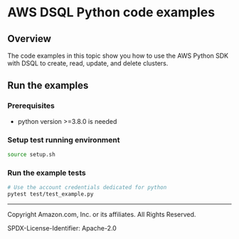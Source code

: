# AWS DSQL Python code examples

## Overview

The code examples in this topic show you how to use the AWS Python SDK with DSQL to create, read, update, and delete clusters.

## Run the examples

### Prerequisites

- python version >=3.8.0 is needed

### Setup test running environment

```sh
source setup.sh
```

### Run the example tests

```sh
# Use the account credentials dedicated for python
pytest test/test_example.py
```

---

Copyright Amazon.com, Inc. or its affiliates. All Rights Reserved.

SPDX-License-Identifier: Apache-2.0
